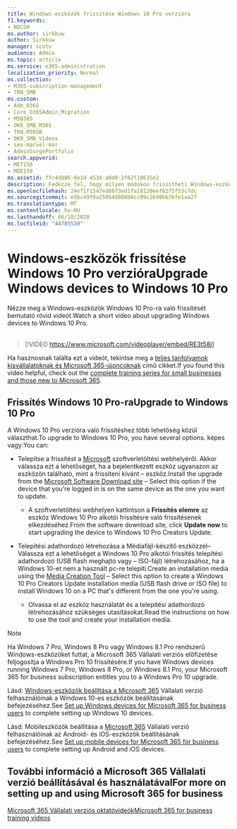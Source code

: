 ```yaml
---
title: Windows-eszközök frissítése Windows 10 Pro verzióra
f1.keywords:
- NOCSH
ms.author: sirkkuw
author: Sirkkuw
manager: scotv
audience: Admin
ms.topic: article
ms.service: o365-administration
localization_priority: Normal
ms.collection:
- M365-subscription-management
- TRN_SMB
ms.custom:
- Adm_O365
- Core_O365Admin_Migration
- MSB365
- OKR_SMB_M365
- TRN_M365B
- OKR_SMB_Videos
- seo-marvel-mar
- AdminSurgePortfolio
search.appverid:
- MET150
- MOE150
ms.assetid: ffc4d886-9e1d-453d-a0d0-2f62f18635e2
description: Fedezze fel, hogy milyen módokon frissítheti Windows-eszközeit a Windows 10 Pro verzióra, hogy speciálisabb biztonsági és üzleti hálózati funkciókat használva használja.
ms.openlocfilehash: 24ef1f1547ed8873ed1fa18120eef6275f53c7dc
ms.sourcegitcommit: e5bc49f0a25954d008b6cc09c2b98bb7bfe1aa2f
ms.translationtype: MT
ms.contentlocale: hu-HU
ms.lasthandoff: 06/18/2020
ms.locfileid: "44785530"
---
```

# <a name="upgrade-windows-devices-to-windows-10-pro"></a><span data-ttu-id="eaf51-103">Windows-eszközök frissítése Windows 10 Pro verzióra</span><span class="sxs-lookup"><span data-stu-id="eaf51-103">Upgrade Windows devices to Windows 10 Pro</span></span>

<span data-ttu-id="eaf51-104">Nézze meg a Windows-eszközök Windows 10 Pro-ra való frissítését bemutató rövid videót.</span><span class="sxs-lookup"><span data-stu-id="eaf51-104">Watch a short video about upgrading Windows devices to Windows 10 Pro.</span></span><br><br>

> [!VIDEO https://www.microsoft.com/videoplayer/embed/RE3t58j] 

<span data-ttu-id="eaf51-105">Ha hasznosnak találta ezt a videót, tekintse meg a [teljes tanfolyamok kisvállalatoknak és Microsoft 365-újoncoknak](https://support.microsoft.com/office/6ab4bbcd-79cf-4000-a0bd-d42ce4d12816) című cikket.</span><span class="sxs-lookup"><span data-stu-id="eaf51-105">If you found this video helpful, check out the [complete training series for small businesses and those new to Microsoft 365](https://support.microsoft.com/office/6ab4bbcd-79cf-4000-a0bd-d42ce4d12816).</span></span>

## <a name="upgrade-to-windows-10-pro"></a><span data-ttu-id="eaf51-106">Frissítés Windows 10 Pro-ra</span><span class="sxs-lookup"><span data-stu-id="eaf51-106">Upgrade to Windows 10 Pro</span></span>
  
<span data-ttu-id="eaf51-107">A Windows 10 Pro verzióra való frissítéshez több lehetőség közül választhat.</span><span class="sxs-lookup"><span data-stu-id="eaf51-107">To upgrade to Windows 10 Pro, you have several options.</span></span> <span data-ttu-id="eaf51-108">képes vagy:</span><span class="sxs-lookup"><span data-stu-id="eaf51-108">You can:</span></span>
    
- <span data-ttu-id="eaf51-109">Telepítse a frissítést a [Microsoft](https://go.microsoft.com/fwlink/?LinkID=836951 ) szoftverletöltési webhelyéről. Akkor válassza ezt a lehetőséget, ha a bejelentkezett eszköz ugyanazon az eszközön található, mint a frissíteni kívánt &ndash; eszköz.</span><span class="sxs-lookup"><span data-stu-id="eaf51-109">Install the upgrade from the [Microsoft Software Download site](https://go.microsoft.com/fwlink/?LinkID=836951 ) &ndash; Select this option if the device that you're logged in is on the same device as the one you want to update.</span></span> 

    - <span data-ttu-id="eaf51-110">A szoftverletöltési webhelyen kattintson a **Frissítés elemre** az eszköz Windows 10 Pro alkotói frissítésre való frissítésének elkezdéséhez.</span><span class="sxs-lookup"><span data-stu-id="eaf51-110">From the software download site, click **Update now** to start upgrading the device to Windows 10 Pro Creators Update.</span></span> 
    
- <span data-ttu-id="eaf51-111">Telepítési adathordozó létrehozása [](https://go.microsoft.com/fwlink/?LinkID=836960) a Médiafájl-készítő eszközzel– Válassza ezt a lehetőséget a Windows 10 Pro alkotói frissítés telepítési adathordozó (USB flash meghajtó vagy &ndash; ISO-fájl) létrehozásához, ha a Windows 10-et nem a használt pc-re telepíti.</span><span class="sxs-lookup"><span data-stu-id="eaf51-111">Create an installation media using the [Media Creation Tool](https://go.microsoft.com/fwlink/?LinkID=836960) &ndash; Select this option to create a Windows 10 Pro Creators Update installation media (USB flash drive or ISO file) to install Windows 10 on a PC that's different from the one you're using.</span></span>

    - <span data-ttu-id="eaf51-112">Olvassa el az eszköz használatát és a telepítési adathordozó létrehozásához szükséges utasításokat.</span><span class="sxs-lookup"><span data-stu-id="eaf51-112">Read the instructions on how to use the tool and create your installation media.</span></span> 

> [!NOTE]
> <span data-ttu-id="eaf51-113">Ha Windows 7 Pro, Windows 8 Pro vagy Windows 8.1 Pro rendszerű Windows-eszközöket futtat, a Microsoft 365 Vállalati verziós előfizetése feljogosítja a Windows Pro 10 frissítésére.</span><span class="sxs-lookup"><span data-stu-id="eaf51-113">If you have Windows devices running Windows 7 Pro, Windows 8 Pro, or Windows 8.1 Pro, your Microsoft 365 for business subscription entitles you to a Windows Pro 10 upgrade.</span></span>
    
<span data-ttu-id="eaf51-114">Lásd: [Windows-eszközök beállítása a Microsoft 365](set-up-windows-devices.md) Vállalati verzió felhasználóinak a Windows 10-es eszközök beállításának befejezéséhez.</span><span class="sxs-lookup"><span data-stu-id="eaf51-114">See [Set up Windows devices for Microsoft 365 for business users](set-up-windows-devices.md) to complete setting up Windows 10 devices.</span></span> 
  
<span data-ttu-id="eaf51-115">Lásd: Mobileszközök beállítása a [Microsoft 365](set-up-mobile-devices.md) Vállalati verzió felhasználóinak az Android- és iOS-eszközök beállításának befejezéséhez.</span><span class="sxs-lookup"><span data-stu-id="eaf51-115">See [Set up mobile devices for Microsoft 365 for business users](set-up-mobile-devices.md) to complete setting up Android and iOS devices.</span></span> 
  
## <a name="for-more-on-setting-up-and-using-microsoft-365-for-business"></a><span data-ttu-id="eaf51-116">További információ a Microsoft 365 Vállalati verzió beállításával és használatával</span><span class="sxs-lookup"><span data-stu-id="eaf51-116">For more on setting up and using Microsoft 365 for business</span></span>

[<span data-ttu-id="eaf51-117">Microsoft 365 Vállalati verziós oktatóvideók</span><span class="sxs-lookup"><span data-stu-id="eaf51-117">Microsoft 365 for business training videos</span></span>](https://support.microsoft.com/office/6ab4bbcd-79cf-4000-a0bd-d42ce4d12816)
